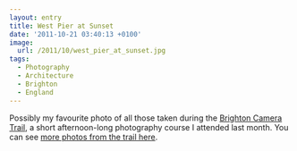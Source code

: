 ```yaml
---
layout: entry
title: West Pier at Sunset
date: '2011-10-21 03:40:13 +0100'
image:
  url: /2011/10/west_pier_at_sunset.jpg
tags:
  - Photography
  - Architecture
  - Brighton
  - England
---
```

Possibly my favourite photo of all those taken during the [Brighton Camera Trail][1], a short afternoon-long photography course I attended last month. You can see [more photos from the trail here][2].

[1]: http://www.cameratrails.com/photography-courses-brighton
[2]: https://www.flickr.com/photos/paulrobertlloyd/sets/72157627785545113/
